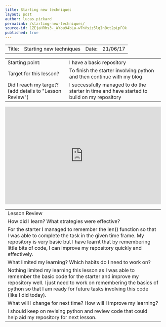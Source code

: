 ```yaml
---
title: Starting new techniques
layout: post
author: lucas.pickard
permalink: /starting-new-techniques/
source-id: 1ZEjaHRhs3-_WYou94bLa-wTnVsiz5lqInBct2pLpFOk
published: true
---
```

<table>
  <tr>
    <td>Title:  </td>
    <td>Starting new techniques</td>
    <td> Date:  </td>
    <td>21/06/17</td>
  </tr>
</table>


<table>
  <tr>
    <td>Starting point:</td>
    <td>I have a basic repository</td>
  </tr>
  <tr>
    <td>Target for this lesson?</td>
    <td>To finish the starter involving python and then continue with my blog</td>
  </tr>
  <tr>
    <td>Did I reach my target? 
(add details to "Lesson Review")</td>
    <td>I successfully managed to do the starter in time and have started to build on my repository</td>
  </tr>
</table>

<iframe width= 100% height="315" src="https://www.youtube.com/embed/xsZLVN2iriE" frameborder="0" allowfullscreen></iframe>

<table>
  <tr>
    <td>Lesson Review</td>
  </tr>
  <tr>
    <td>How did I learn? What strategies were effective? </td>
  </tr>
  <tr>
    <td>For the starter I managed to remember the len() function so that I was able to complete the task in the given time frame. My repository is very basic but I have learnt that by remembering little bits of code, I can improve my repository quickly and effectively. </td>
  </tr>
  <tr>
    <td>What limited my learning? Which habits do I need to work on? </td>
  </tr>
  <tr>
    <td>Nothing limited my learning this lesson as I was able to remember the basic code for the starter and improve my repository well. I just need to work on remembering the basics of python so that I am ready for future tasks involving this code (like I did today).</td>
  </tr>
  <tr>
    <td>What will I change for next time? How will I improve my learning?</td>
  </tr>
  <tr>
    <td>I should keep on revising python and review code that could help aid my repository for next lesson.</td>
  </tr>
</table>


